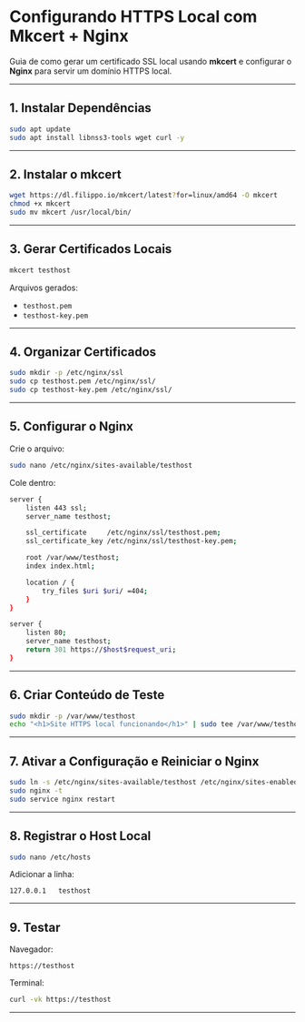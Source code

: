 # Configurando HTTPS Local com Mkcert + Nginx

Guia de como gerar um certificado SSL local usando **mkcert** e configurar o **Nginx** para servir um domínio HTTPS local.

---

## 1. Instalar Dependências

```bash
sudo apt update
sudo apt install libnss3-tools wget curl -y
```

---

## 2. Instalar o mkcert

```bash
wget https://dl.filippo.io/mkcert/latest?for=linux/amd64 -O mkcert
chmod +x mkcert
sudo mv mkcert /usr/local/bin/
```

---

## 3. Gerar Certificados Locais

```bash
mkcert testhost
```

Arquivos gerados:

- `testhost.pem`
- `testhost-key.pem`

---

## 4. Organizar Certificados

```bash
sudo mkdir -p /etc/nginx/ssl
sudo cp testhost.pem /etc/nginx/ssl/
sudo cp testhost-key.pem /etc/nginx/ssl/
```

---

## 5. Configurar o Nginx

Crie o arquivo:

```bash
sudo nano /etc/nginx/sites-available/testhost
```

Cole dentro:

```bash
server {
    listen 443 ssl;
    server_name testhost;

    ssl_certificate     /etc/nginx/ssl/testhost.pem;
    ssl_certificate_key /etc/nginx/ssl/testhost-key.pem;

    root /var/www/testhost;
    index index.html;

    location / {
        try_files $uri $uri/ =404;
    }
}

server {
    listen 80;
    server_name testhost;
    return 301 https://$host$request_uri;
}
```

---

## 6. Criar Conteúdo de Teste

```bash
sudo mkdir -p /var/www/testhost
echo "<h1>Site HTTPS local funcionando</h1>" | sudo tee /var/www/testhost/index.html
```

---

## 7. Ativar a Configuração e Reiniciar o Nginx

```bash
sudo ln -s /etc/nginx/sites-available/testhost /etc/nginx/sites-enabled/
sudo nginx -t
sudo service nginx restart
```

---

## 8. Registrar o Host Local

```bash
sudo nano /etc/hosts
```

Adicionar a linha:

```
127.0.0.1   testhost
```

---

## 9. Testar

Navegador:

```
https://testhost
```

Terminal:

```bash
curl -vk https://testhost
```

---
